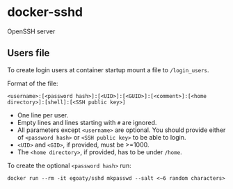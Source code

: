 # docker-sshd
OpenSSH server

## Users file

To create login users at container startup mount a file to ```/login_users```.

Format of the file:

```
<username>:[<password hash>]:[<UID>]:[<GUID>]:[<comment>]:[<home directory>]:[shell]:[<SSH public key>]
```

* One line per user.
* Empty lines and lines starting with ```#``` are ignored.
* All parameters except ```<username>``` are optional. You should provide either of ```<password hash>``` or ```<SSH public key>``` to be able to login.
* ```<UID>``` and ```<GID>```, if provided, must be >=1000.
* The ```<home directory>```, if provided, has to be under ```/home```.

To create the optional ```<password hash>``` run:

```
docker run --rm -it egoaty/sshd mkpasswd --salt <~6 random characters>
```

